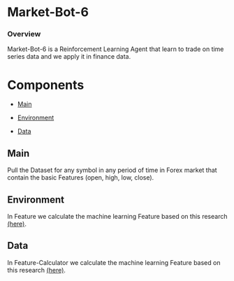 # Market-Bot-6

### Overview

Market-Bot-6 is a Reinforcement Learning Agent that learn to trade on time series data and we apply it in finance data.

# Components

* [Main](#Main)

* [Environment](#Environment)

* [Data](#Data)


## Main

Pull the Dataset for any symbol in any period of time in Forex market that contain the basic Features
(open, high, low, close).

   
## Environment

In Feature we calculate the machine learning Feature based on this research [(here)](http://www.wseas.us/e-library/conferences/2011/Penang/ACRE/ACRE-05.pdf).


## Data

In Feature-Calculator we calculate the machine learning Feature based on this research [(here)](http://www.wseas.us/e-library/conferences/2011/Penang/ACRE/ACRE-05.pdf).
